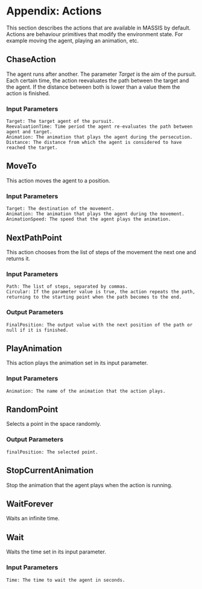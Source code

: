 # Appendix: Actions

This section describes the actions that are available in MASSIS by default. Actions are behaviour primitives that modify the environment state. For example moving the agent, playing an animation, etc.


## ChaseAction

The agent runs after  another. The parameter *Target* is the aim of the pursuit. Each certain time, the action reevaluates the path between the target and the agent. If the distance between both is lower than a value them the action is finished. 

### Input Parameters

```
Target: The target agent of the pursuit.
ReevaluationTime: Time period the agent re-evaluates the path between agent and target.
Animation: The animation that plays the agent during the persecution.
Distance: The distance from which the agent is considered to have reached the target.

```

## MoveTo

This action moves the agent to a position.


### Input Parameters

```
Target: The destination of the movement.
Animation: The animation that plays the agent during the movement.
AnimationSpeed: The speed that the agent plays the animation.

```

## NextPathPoint

This action chooses from the list of steps of the movement the next one and returns it.

### Input Parameters

```
Path: The list of steps, separated by commas.
Circular: If the parameter value is true, the action repeats the path, returning to the starting point when the path becomes to the end.

```


### Output Parameters
```
FinalPosition: The output value with the next position of the path or null if it is finished.
```


## PlayAnimation

This action plays the animation set in its input parameter.


### Input Parameters

```
Animation: The name of the animation that the action plays.

```


## RandomPoint

Selects a point in the space randomly.


### Output Parameters

```
finalPosition: The selected point.
```



## StopCurrentAnimation

Stop the animation that the agent plays when the action is running.

## WaitForever


Waits an infinite time.

## Wait

Waits the time set in its input parameter.

### Input Parameters

```
Time: The time to wait the agent in seconds.

```

